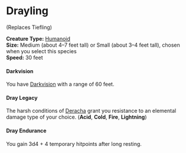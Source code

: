 # Drayling

(Replaces Tiefling)

**Creature Type:** [Humanoid](../Creature%20types/Humanoid.md)  
**Size:** Medium (about 4–7 feet tall) or Small (about 3–4 feet tall), chosen when you select this species  
**Speed:** 30 feet

#### Darkvision
You have [Darkvision](https://www.dndbeyond.com/sources/dnd/free-rules/rules-glossary#Darkvision) with a range of 60 feet.


#### Dray Legacy
The harsh conditions of [Deracha](../Realms/Deracha.md) grant you resistance to an elemental damage type of your choice.
(**Acid**, **Cold**, **Fire**, **Lightning**)


#### Dray Endurance
You gain 3d4 + 4 temporary hitpoints after long resting.


